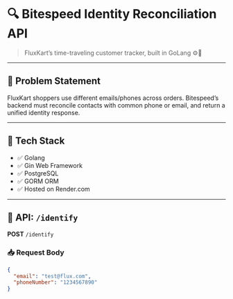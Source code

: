# 🔍 Bitespeed Identity Reconciliation API

> FluxKart’s time-traveling customer tracker, built in GoLang ⚙️🚀

---

## 🎯 Problem Statement

FluxKart shoppers use different emails/phones across orders. Bitespeed’s backend must reconcile contacts with common phone or email, and return a unified identity response.

---

## 📌 Tech Stack

- ✅ Golang
- ✅ Gin Web Framework
- ✅ PostgreSQL
- ✅ GORM ORM
- ✅ Hosted on Render.com

---

## 🧪 API: `/identify`

**POST** `/identify`

### 📥 Request Body

```json
{
  "email": "test@flux.com",
  "phoneNumber": "1234567890"
}
